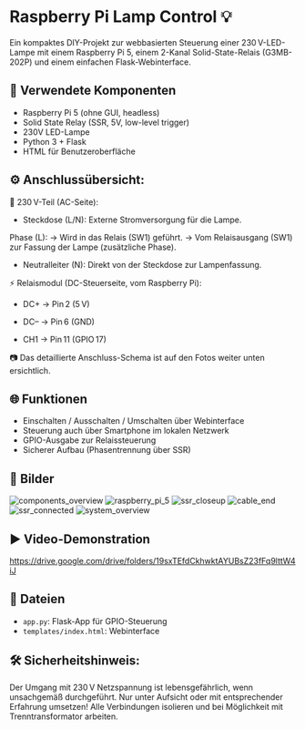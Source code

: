 # Raspberry Pi Lamp Control 💡

Ein kompaktes DIY-Projekt zur webbasierten Steuerung einer 230 V-LED-Lampe mit einem Raspberry Pi 5, einem 2-Kanal Solid-State-Relais (G3MB-202P) und einem einfachen Flask-Webinterface.

## 🔧 Verwendete Komponenten
- Raspberry Pi 5 (ohne GUI, headless)
- Solid State Relay (SSR, 5V, low-level trigger)
- 230V LED-Lampe
- Python 3 + Flask
- HTML für Benutzeroberfläche

## ⚙️ Anschlussübersicht:
🔌 230 V-Teil (AC-Seite):
- Steckdose (L/N): Externe Stromversorgung für die Lampe.

Phase (L):
→ Wird in das Relais (SW1) geführt.
→ Vom Relaisausgang (SW1) zur Fassung der Lampe (zusätzliche Phase).

- Neutralleiter (N): Direkt von der Steckdose zur Lampenfassung.

⚡ Relaismodul (DC-Steuerseite, vom Raspberry Pi):

- DC+ → Pin 2 (5 V)

- DC– → Pin 6 (GND)

- CH1 → Pin 11 (GPIO 17)

📷 Das detaillierte Anschluss-Schema ist auf den Fotos weiter unten ersichtlich.

## 🌐 Funktionen
- Einschalten / Ausschalten / Umschalten über Webinterface
- Steuerung auch über Smartphone im lokalen Netzwerk
- GPIO-Ausgabe zur Relaissteuerung
- Sicherer Aufbau (Phasentrennung über SSR)

## 📸 Bilder
![components_overview](https://github.com/user-attachments/assets/c1d05f55-dc61-4079-8388-5d32f870c4cc)
![raspberry_pi_5](https://github.com/user-attachments/assets/9da3c768-6e35-4bf9-8839-75aa6b0416a8)
![ssr_closeup](https://github.com/user-attachments/assets/ee2129a7-49ab-424f-88ee-429f3f8e9882)
![cable_end](https://github.com/user-attachments/assets/7f3f8638-5ccf-4f7a-ae80-17bc5aaf8890)
![ssr_connected](https://github.com/user-attachments/assets/bb0f0387-e494-4cfc-a2d9-48666d5c319b)
![system_overview](https://github.com/user-attachments/assets/9194eda5-cca2-457b-a3b1-89174a5fb850)

## ▶️ Video-Demonstration
https://drive.google.com/drive/folders/19sxTEfdCkhwktAYUBsZ23fFq9lttW4iJ

## 📁 Dateien
- `app.py`: Flask-App für GPIO-Steuerung
- `templates/index.html`: Webinterface

## 🛠️ Sicherheitshinweis:
Der Umgang mit 230 V Netzspannung ist lebensgefährlich, wenn unsachgemäß durchgeführt. 
Nur unter Aufsicht oder mit entsprechender Erfahrung umsetzen! 
Alle Verbindungen isolieren und bei Möglichkeit mit Trenntransformator arbeiten.
